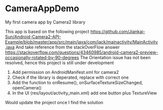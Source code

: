 # CameraAppDemo
My first camera app by Camera2 library

This app is based on the following project
https://github.com/Jiankai-Sun/Android-Camera2-API-Example/blob/master/app/src/main/java/com/jack/mainactivity/MainActivity.java
And take reference from the stackOverFlow answer 
https://stackoverflow.com/questions/43460985/android-camera2-preview-occasionally-rotated-by-90-degrees
The Orientation issue has not been resolved, hence this project is still under development

1. Add permission on AndroidManifest.xml for camera2
2. Check if the library is deperated, replace with correct one
3. Add the function to onResume(), onSurfaceTextureSizeChanged, openCamera()
4. In the UI (res/layout/activity_main.xml) add one button plus TextureView

Would update the project once I find the solution
